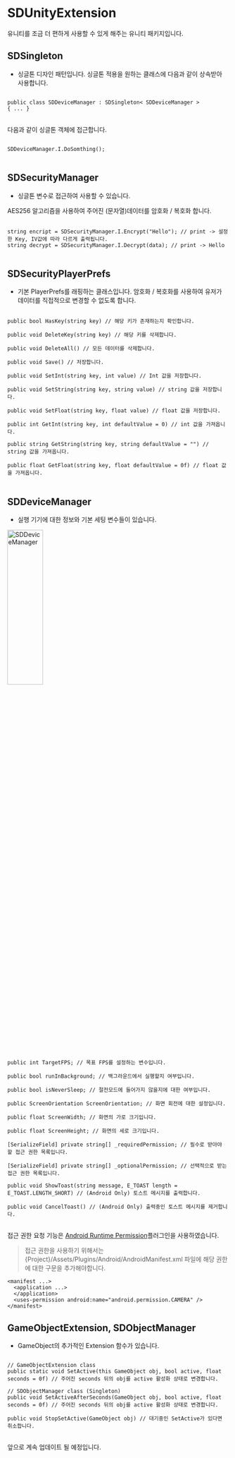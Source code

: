 # SDUnityExtension
유니티를 조금 더 편하게 사용할 수 있게 해주는 유니티 패키지입니다.

## SDSingleton
- 싱글톤 디자인 패턴입니다. 싱글톤 적용을 원하는 클래스에 다음과 같이 상속받아 사용합니다.

<pre>
<code>
public class SDDeviceManager : SDSingleton< SDDeviceManager >
{ ... }
</code>
</pre>

다음과 같이 싱글톤 객체에 접근합니다.

<pre>
<code>
SDDeviceManager.I.DoSomthing();
</code>
</pre>

## SDSecurityManager
- 싱글톤 변수로 접근하여 사용할 수 있습니다.

AES256 알고리즘을 사용하여 주어진 (문자열)데이터를 암호화 / 복호화 합니다.

<pre>
<code>
string encript = SDSecurityManager.I.Encrypt("Hello"); // print -> 설정한 Key, IV값에 따라 다르게 출력됩니다.
string decrypt = SDSecurityManager.I.Decrypt(data); // print -> Hello
</code>
</pre>

## SDSecurityPlayerPrefs
- 기본 PlayerPrefs를 래핑하는 클래스입니다. 암호화 / 복호화를 사용하여 유저가 데이터를 직접적으로 변경할 수 없도록 합니다.

<pre>
<code>
public bool HasKey(string key) // 해당 키가 존재하는지 확인합니다.

public void DeleteKey(string key) // 해당 키를 삭제합니다.

public void DeleteAll() // 모든 데이터를 삭제합니다.

public void Save() // 저장합니다.

public void SetInt(string key, int value) // Int 값을 저장합니다.

public void SetString(string key, string value) // string 값을 저장합니다.

public void SetFloat(string key, float value) // float 값을 저장합니다.

public int GetInt(string key, int defaultValue = 0) // int 값을 가져옵니다.

public string GetString(string key, string defaultValue = "") // string 값을 가져옵니다.

public float GetFloat(string key, float defaultValue = 0f) // float 값을 가져옵니다.
</code>
</pre>


## SDDeviceManager
- 실행 기기에 대한 정보와 기본 세팅 변수들이 있습니다.
<div>
<img src="https://user-images.githubusercontent.com/29685039/88453266-5dae1380-cea0-11ea-889f-7b325d3eea34.png" width="40%" height="30%" title="SDDeviceManager" alt="SDDeviceManager"></img>
</div>

<pre>
<code>
public int TargetFPS; // 목표 FPS를 설정하는 변수입니다.

public bool runInBackground; // 백그라운드에서 실행할지 여부입니다.

public bool isNeverSleep; // 절전모드에 들어가지 않을지에 대한 여부입니다.

public ScreenOrientation ScreenOrientation; // 화면 회전에 대한 설정입니다.

public float ScreenWidth; // 화면의 가로 크기입니다.

public float ScreenHeight; // 화면의 세로 크기입니다.

[SerializeField] private string[] _requiredPermission; // 필수로 받아야 할 접근 권한 목록입니다.

[SerializeField] private string[] _optionalPermission; // 선택적으로 받는 접근 권한 목록입니다.

public void ShowToast(string message, E_TOAST length = E_TOAST.LENGTH_SHORT) // (Android Only) 토스트 메시지를 출력합니다.

public void CancelToast() // (Android Only) 출력중인 토스트 메시지를 제거합니다.
</code>
</pre>

접근 권한 요청 기능은 [Android Runtime Permission](https://github.com/yasirkula/UnityAndroidRuntimePermissions)플러그인을 사용하였습니다.

>접근 권한을 사용하기 위해서는 {Project}/Assets/Plugins/Android/AndroidManifest.xml 파일에 해당 권한에 대한 구문을 추가해야합니다.
```
<manifest ...>
  <application ...>
  </application>
  <uses-permission android:name="android.permission.CAMERA" />
</manifest>
```

## GameObjectExtension, SDObjectManager
- GameObject의 추가적인 Extension 함수가 있습니다.

<pre>
<code>
// GameObjectExtension class
public static void SetActive(this GameObject obj, bool active, float seconds = 0f) // 주어진 seconds 뒤의 obj를 active 활성화 상태로 변경합니다.

// SDObjectManager class (Singleton)
public void SetActiveAfterSeconds(GameObject obj, bool active, float seconds = 0f) // 주어진 seconds 뒤의 obj를 active 활성화 상태로 변경합니다.

public void StopSetActive(GameObject obj) // 대기중인 SetActive가 있다면 취소합니다.
</code>
</pre>

앞으로 계속 업데이트 될 예정입니다.
